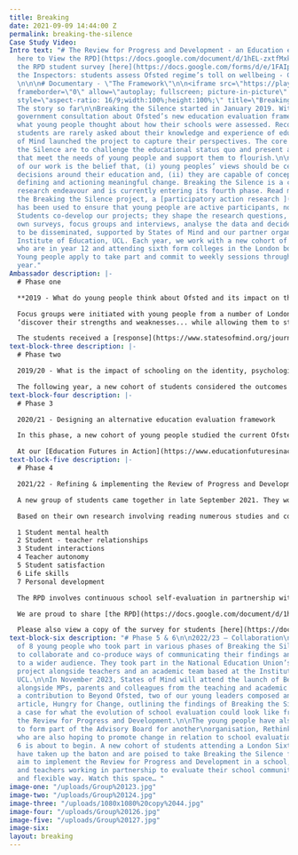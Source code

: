 ```yaml
---
title: Breaking
date: 2021-09-09 14:44:00 Z
permalink: breaking-the-silence
Case Study Video: 
Intro text: "# The Review for Progress and Development - an Education evaluation framework\n\n[Click
  here to View the RPD](https://docs.google.com/document/d/1hEL-zxtfMxke_AqBYXuRmGMZMHiE-0WQ/edit?usp=sharing&ouid=109973647937469079548&rtpof=true&sd=true)\n\nView
  the RPD student survey [here](https://docs.google.com/forms/d/e/1FAIpQLSddg1WR9JXxG1TXS2m_my7gBOwsKNrZAUvLaW2m3sYXpn8-Bw/viewform)\n\n[Inspecting
  the Inspectors: students assess Ofsted regime’s toll on wellbeing - Guardian Article](https://www.theguardian.com/education/2022/jun/29/inspecting-the-inspectors-students-assess-ofsted-regimes-toll-on-wellbeing)
  \n\n\n# Documentary - \"The Framework\"\n\n<iframe src=\"https://player.vimeo.com/video/725602882?h=5cdf963b5d&badge=0&autopause=0&player_id=0&app_id=58479\"
  frameborder=\"0\" allow=\"autoplay; fullscreen; picture-in-picture\" allowfullscreen
  style=\"aspect-ratio: 16/9;width:100%;height:100%;\" title=\"Breaking the Silence\"></iframe>\n\n#
  The story so far\n\nBreaking the Silence started in January 2019. With an upcoming
  government consultation about Ofsted’s new education evaluation framework, we wondered
  what young people thought about how their schools were assessed. Recognising that
  students are rarely asked about their knowledge and experience of education, States
  of Mind launched the project to capture their perspectives. The core aims of Breaking
  the Silence are to challenge the educational status quo and present actionable alternatives
  that meet the needs of young people and support them to flourish.\n\nAt the core
  of our work is the belief that, (i) young peoples’ views should be centred in all
  decisions around their education and, (ii) they are capable of conceptualising,
  defining and actioning meaningful change. Breaking the Silence is a constantly evolving
  research endeavour and is currently entering its fourth phase. Read more [here](https://www.statesofmind.org/journal/2020/09/16/breaking-the-silence.html).\n\nThroughout
  the Breaking the Silence project, a [participatory action research ](https://www.statesofmind.org/journal/2020/09/28/young-people-education-research.html)approach
  has been used to ensure that young people are active participants, not passive subjects.
  Students co-develop our projects; they shape the research questions, conduct their
  own surveys, focus groups and interviews, analyse the data and decide how this is
  to be disseminated, supported by States of Mind and our partner organisation, the
  Institute of Education, UCL. Each year, we work with a new cohort of young people
  who are in year 12 and attending sixth form colleges in the London borough of Newham.
  Young people apply to take part and commit to weekly sessions throughout the academic
  year."
Ambassador description: |-
  # Phase one

  **2019 - What do young people think about Ofsted and its impact on their education?**

  Focus groups were initiated with young people from a number of London colleges. Some volunteered to analyse the data, supported by States of Mind. They wrote a [letter](https://www.statesofmind.org/journal/2020/09/16/students-ofsted-open-letter.html) to Amanda Spielman outlining their findings. In particular, they highlighted major flaws around how education is measured and how this leads to ‘memorisation’ instead of learning, negatively impacts on the mental health and wellbeing of students and the lack of real world value of much of their schooling. They aspire for more autonomy and for education to provide opportunities to:
  ‘discover their strengths and weaknesses... while allowing them to start distinguishing their unique values and preferences for the future’.

  The students received a [response](https://www.statesofmind.org/journal/2020/09/28/ofsted-response.html) from Ofsted which did not address the problems raised, nor propose any solutions to the complex issues raised by the students.
text-block-three description: |-
  # Phase two

  2019/20 - What is the impact of schooling on the identity, psychological health and personal development of young people?

  The following year, a new cohort of students considered the outcomes of phase one and decided to take the project in a different direction. They constructed questionnaires and co-facilitated focus groups and interviews with the support of an IOE doctorate student. Check out the summary of findings from the [questionnaire](https://www.statesofmind.org/journal/2020/11/04/the-impact-of-school-on-students-mental-health.html) and [focus groups](https://www.statesofmind.org/journal/2020/11/04/academic-over-wellbeing-young-people.html). A disturbing picture emerged of an education system that values results above human flourishing, stifles creativity, identity, personal development and often negatively impacts the mental health of young people. They asserted many ideas for educational evolution, including increased “personal input” to curricula, “different ways of assessing” and valuing mental health and individuality. Two [podcasts](https://www.listennotes.com/podcasts/states-of-mind-bea-herbert-mISWTHu1Cek/) were also put together by States of Mind alongside student participants, to further bring the findings to life. One of the student leaders, [Reegan Mason](https://www.statesofmind.org/journal/2020/10/21/education-system-and-identity.html), wrote a piece outlining the emerging issues and ideas for innovation.
text-block-four description: |-
  # Phase 3

  2020/21 - Designing an alternative education evaluation framework

  In this phase, a new cohort of young people studied the current Ofsted framework, alongside national and international research around education evaluation. Subsequently, they co-interviewed Headteachers, former Ofsted inspectors, academics and others alongside a doctorate researcher who fully documented the process. The group then drafted an evaluation framework called the ‘Review for Progress and Development’ (RPD). For a fuller summary of the direction of phases three and four, see [here](https://www.statesofmind.org/journal/2020/11/18/education-inspection-students.html). The RPD differs hugely from Ofsted’s external accountability, focussing instead on school self-evaluation and collaborative evaluation across school networks. The final draft is a work in progress and a documentary is currently being edited that followed the project over the course of the year. It will be shared very soon!

  At our [Education Futures in Action](https://www.educationfuturesinaction.com/schedule-1) conference in July 2021, co-organised alongside UCL, young innovators from States of Mind presented their evidence-based ideas around educational transformation with candour and eloquence. Three leaders of the Breaking the Silence project have presented their ideas at various national conferences and to the Education Select Committee.
text-block-five description: |-
  # Phase 4

  2021/22 - Refining & implementing the Review of Progress and Development

  A new group of students came together in late September 2021. They worked with States of Mind practitioners and students to develop an understanding of phases one-three. Subsequently, they built on the work conducted by previous students to build upon the work of previous cohorts and refine the Review for Progress and Development (RPD).

  Based on their own research involving reading numerous studies and conducting focus groups with students and teachers, six evaluative areas emerged:

  1 Student mental health
  2 Student - teacher relationships
  3 Student interactions
  4 Teacher autonomy
  5 Student satisfaction
  6 Life skills
  7 Personal development

  The RPD involves continuous school self-evaluation in partnership with local schools. The aim is for the seven evaluation areas to be measured yearly, with young people and teachers working collaboratively, drawing upon data emerging from surveys and focus groups completed by students and staff. It is an interactive process where those subject to education work together to evaluate their school community and co-produce the learning environment that responds flexibly and authentically to the young people.

  We are proud to share [the RPD](https://docs.google.com/document/d/1hEL-zxtfMxke_AqBYXuRmGMZMHiE-0WQ/edit?rtpof=true&sd=true) in draft form. This document includes the structure of the evaluation framework, rationale as to why the approach and measures have been chosen, all composed by student participants in their own words. The key evidence drawn upon is to shape the RPD is also included. States of Mind are currently working with the Institute of Education to publish a paper that captures the survey, focus group and interview data in more depth.

  Please also view a copy of the survey for students [here](https://docs.google.com/forms/d/e/1FAIpQLSddg1WR9JXxG1TXS2m_my7gBOwsKNrZAUvLaW2m3sYXpn8-Bw/viewform) and a public engagement form [here](https://www.surveymonkey.co.uk/r/RGGFXX7). Do let us know your thoughts on the RPD as this will inform the next phases of the project.
text-block-six description: "# Phase 5 & 6\n\n2022/23 – Collaboration\n\nA core group
  of 8 young people who took part in various phases of Breaking the Silence continued
  to collaborate and co-produce ways of communicating their findings and insights
  to a wider audience. They took part in the National Education Union’s Beyond Ofsted
  project alongside teachers and an academic team based at the Institute of Education,
  UCL.\n\nIn November 2023, States of Mind will attend the launch of Beyond Ofsted
  alongside MPs, parents and colleagues from the teaching and academic professions.\n\nAs
  a contribution to Beyond Ofsted, two of our young leaders composed an excellent
  article, Hungry for Change, outlining the findings of Breaking the Silence and making
  a case for what the evolution of school evaluation could look like framed around
  the Review for Progress and Development.\n\nThe young people have also been invited
  to form part of the Advisory Board for another\norganisation, Rethinking Accountability,
  who are also hoping to promote change in relation to school evaluation.\n\nPhase
  6 is about to begin. A new cohort of students attending a London Sixth Form college
  have taken up the baton and are poised to take Breaking the Silence forward. We
  aim to implement the Review for Progress and Development in a school, with students
  and teachers working in partnership to evaluate their school community in an authentic
  and flexible way. Watch this space… "
image-one: "/uploads/Group%20123.jpg"
image-two: "/uploads/Group%20124.jpg"
image-three: "/uploads/1080x1080%20copy%2044.jpg"
image-four: "/uploads/Group%20126.jpg"
image-five: "/uploads/Group%20127.jpg"
image-six: 
layout: breaking
---
```


